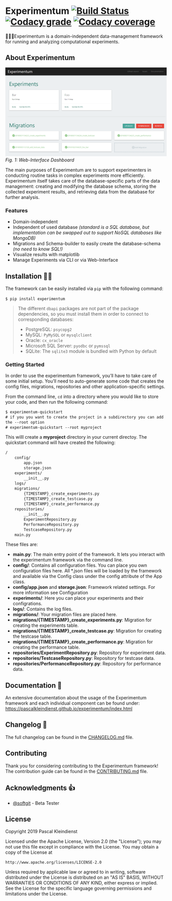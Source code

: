 # Experimentum [![Build Status][build-status-badge]][build-status-link] [![Codacy grade][codacy-quality-badge]][codacy-quality-link] [![Codacy coverage][codacy-coverage-badge]][codacy-coverage-link]

👨‍🔬🔬Experimentum is a domain-independent data-management framework for running and analyzing computational experiments.

## About Experimentum

![Experimentum Dashboard](docs/_static/dashboard.png)
*Fig. 1: Web-Interface Dashboard*

The main purposes of Experimentum are to support experimenters in conducting routine tasks in complex experiments more efficiently. Experimentum itself takes care of the database-specific parts of the data management: creating and modifying the database schema, storing the  collected experiment results, and retrieving data from the database for further analysis.

### Features
- Domain-independent
- Independent of used database *(standard is a SQL database, but implementation can be swapped out to support NoSQL databases like MongoDB)*
- Migrations and Schema-builder to easily create the database-schema *(no need to know SQL!)*
- Visualize results with matplotlib
- Manage Experiments via CLI or via Web-Interface


## Installation 👨‍💻
The framework can be easily installed via `pip` with the following command:

`$ pip install experimentum`

>The different ``dbapi`` packages are not part of the package dependencies, so you must install them in order to connect to corresponding databases:
>* PostgreSQL: ``psycopg2``
>* MySQL: ``PyMySQL`` or ``mysqlclient``
>* Oracle: ``cx_oracle``
>* Microsoft SQL Server: ``pyodbc`` or ``pymssql``
>* SQLite: The ``sqlite3`` module is bundled with Python by default

### Getting Started
In order to use the experimentum framework, you’ll have to take care of some initial setup. You’ll need to auto-generate some code that creates the config files, migrations, repositories and other application-specific settings.

From the command line, `cd` into a directory where you would like to store your code, and then run the following command:

~~~
$ experimentum-quickstart
# if you you want to create the project in a subdirectory you can add the --root option
# experimentum-quickstart --root myproject
~~~

This willl create a **myproject** directory in your current directoy. The quickstart command will have created the following:
```
/
    config/
        app.json
        storage.json
    experiments/
        __init__.py
    logs/
    migrations/
        {TIMESTAMP}_create_experiments.py
        {TIMESTAMP}_create_testcase.py
        {TIMESTAMP}_create_performance.py
    repositories/
        __init__.py
        ExperimentRepository.py
        PerformanceRepository.py
        TestcaseRepository.py
    main.py
```
These files are:

- **main.py**: The main entry point of the framework. It lets you interact with the experimentum framework via the command line.
- **config/**: Contains all configuration files. You can place you own configuration files here. All *.json files will be loaded by the framework and available via the Config class under the config attribute of the App class.
- **config/app.json** and **storage.json**: Framework related settings. For more information see Configuration
- **experiments/**: Here you can place your experiments and their configrations.
- **logs/**: Contains the log files.
- **migrations/**: Your migration files are placed here.
- **migrations/{TIMESTAMP}_create_experiments.py**: Migration for creating the experiments table.
- **migrations/{TIMESTAMP}_create_testcase.py**: Migration for creating the testcase table.
- **migrations/{TIMESTAMP}_create_performance.py**: Migration for creating the performance table.
- **repositories/ExperimentRepository.py**: Repository for experiment data.
- **repositories/TestcaseRepository.py**: Repository for testcase data.
- **repositories/PerformanceRepository.py**: Repository for performance data.


## Documentation 📃
An extensive documentation about the usage of the Experimentum framework and each individual component can be found under: https://pascalkleindienst.github.io/experimentum/index.html

## Changelog 📝
The full changelog can be found in the [CHANGELOG.md](CHANGELOG.md) file.

## Contributing
Thank you for considering contributing to the Experimentum framework! The contribution guide can be found in the [CONTRIBUTING.md](.github/CONTRIBUTING.md) file.

## Acknowledgments 👍
- [@softgit](https://github.com/softgit) - Beta Tester

## License
Copyright 2019 Pascal Kleindienst

Licensed under the Apache License, Version 2.0 (the "License");
you may not use this file except in compliance with the License.
You may obtain a copy of the License at

    http://www.apache.org/licenses/LICENSE-2.0

Unless required by applicable law or agreed to in writing, software
distributed under the License is distributed on an "AS IS" BASIS,
WITHOUT WARRANTIES OR CONDITIONS OF ANY KIND, either express or implied.
See the License for the specific language governing permissions and
limitations under the License.


[build-status-badge]: https://travis-ci.com/PascalKleindienst/experimentum.svg?token=Hv3aZrJaquTDR7zjNhps&branch=master
[build-status-link]:https://travis-ci.com/PascalKleindienst/experimentum

[_codacy-quality-badge]: https://img.shields.io/codacy/grade/e85a2c346ef14265b3986ff7f58b3c7a.svg?style=flat-square
[codacy-quality-badge]: https://api.codacy.com/project/badge/Grade/e85a2c346ef14265b3986ff7f58b3c7a
[codacy-quality-link]: https://www.codacy.com?utm_source=github.com&utm_medium=referral&utm_content=PascalKleindienst/experimentum&utm_campaign=Badge_Grade

[_codacy-coverage-badge]: https://img.shields.io/codacy/coverage/e85a2c346ef14265b3986ff7f58b3c7a.svg?style=flat-square
[codacy-coverage-badge]: https://api.codacy.com/project/badge/Coverage/e85a2c346ef14265b3986ff7f58b3c7a
[codacy-coverage-link]: https://www.codacy.com?utm_source=github.com&amp;utm_medium=referral&amp;utm_content=PascalKleindienst/experimentum&amp;utm_campaign=Badge_Coverage